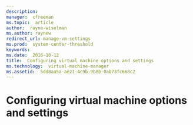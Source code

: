 ```yaml
---
description:  
manager:  cfreeman
ms.topic:  article
author:  rayne-wiselman
ms.author: raynew
redirect_url: manage-vm-settings
ms.prod:  system-center-threshold
keywords:  
ms.date:  2016-10-12
title:  Configuring virtual machine options and settings
ms.technology:  virtual-machine-manager
ms.assetid:  5dd8aa5a-ae21-4c9b-9b8b-0ab73fc668c2
---
```


# Configuring virtual machine options and settings
